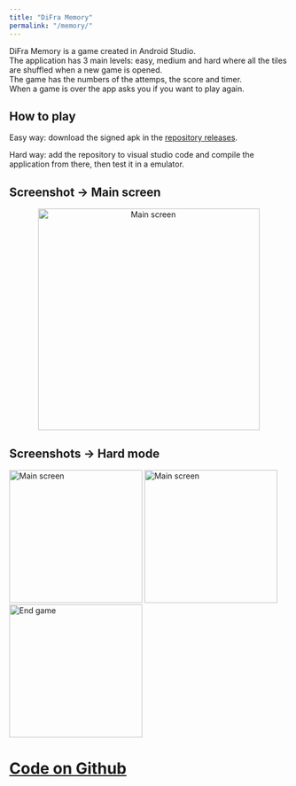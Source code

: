 ```yaml
---
title: "DiFra Memory"
permalink: "/memory/"
---
```

DiFra Memory is a game created in Android Studio.  
The application has 3 main levels: easy, medium and hard where all the tiles are shuffled when a new game is opened.  
The game has the numbers of the attemps, the score and timer.  
When a game is over the app asks you if you want to play again.

## How to play
Easy way: download the signed apk in the [repository releases](https://github.com/MarcoDiFrancesco/DiFraMemory/releases/latest).

Hard way: add the repository to visual studio code and compile the application from there, then test it in a emulator.

## Screenshot → Main screen

<div style="text-align:center">
  <img src='https://github.com/MarcoDiFrancesco/DiFraMemory/raw/master/assets/screenshot/MainScreen.png' alt='Main screen' width=400 />
</div>

## Screenshots → Hard mode
<img src='https://github.com/MarcoDiFrancesco/DiFraMemory/raw/master/assets/screenshot/ChoiseCorrect.png' alt='Main screen' width=240 />
<img src='https://github.com/MarcoDiFrancesco/DiFraMemory/raw/master/assets/screenshot/ChoiseNotCorrect.png' alt='Main screen' width=240 />
<img src='https://github.com/MarcoDiFrancesco/DiFraMemory/raw/master/assets/screenshot/EndGame.png' alt='End game' width=240 />

# [Code on Github](https://github.com/MarcoDiFrancesco/DiFraMemory)

